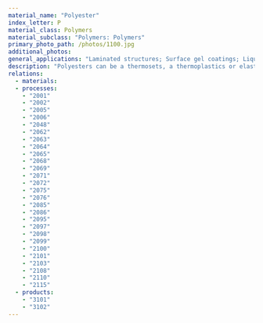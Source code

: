 ```yaml
---
material_name: "Polyester"
index_letter: P
material_class: Polymers
material_subclass: "Polymers: Polymers"
primary_photo_path: /photos/1100.jpg
additional_photos:
general_applications: "Laminated structures; Surface gel coatings; Liquid castings; Furniture products; Bowling balls; Simulated marble; Sewer pipe gaskets; Pistol grips; Television tube implosion barriers; Boats; Truck cabs; Concrete forms; Lamp housings; Skylights; Fishing rods."
description: "Polyesters can be a thermosets, a thermoplastics or elastomers. The unsaturated polyester resins are thermosets. Most polyester thermosets are used in glass fiber/polyester composites. They are less stiff and strong than epoxies, but they are considerably cheaper."
relations:
  - materials:
  - processes:
    - "2001"
    - "2002"
    - "2005"
    - "2006"
    - "2048"
    - "2062"
    - "2063"
    - "2064"
    - "2065"
    - "2068"
    - "2069"
    - "2071"
    - "2072"
    - "2075"
    - "2076"
    - "2085"
    - "2086"
    - "2095"
    - "2097"
    - "2098"
    - "2099"
    - "2100"
    - "2101"
    - "2103"
    - "2108"
    - "2110"
    - "2115"
  - products:
    - "3101"
    - "3102"
---
```

